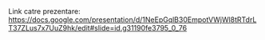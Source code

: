 Link catre prezentare: https://docs.google.com/presentation/d/1NeEpGqlB30EmpotVWjWl8tRTdrLT37ZLus7x7UuZ9hk/edit#slide=id.g31190fe3795_0_76
